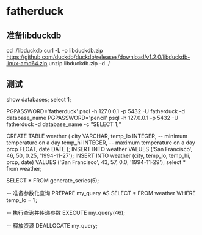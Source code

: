 # fatherduck

## 准备libduckdb
cd ./libduckdb
curl -L -o libduckdb.zip https://github.com/duckdb/duckdb/releases/download/v1.2.0/libduckdb-linux-amd64.zip
unzip libduckdb.zip -d ./


## 测试
show databases;
select 1;

PGPASSWORD='fatherduck' psql -h 127.0.0.1 -p 5432 -U fatherduck -d database_name
PGPASSWORD='pencil' psql -h 127.0.0.1 -p 5432 -U fatherduck -d database_name -c "SELECT 1;"


CREATE TABLE weather (
    city    VARCHAR,
    temp_lo INTEGER, -- minimum temperature on a day
    temp_hi INTEGER, -- maximum temperature on a day
    prcp    FLOAT,
    date    DATE
);
INSERT INTO weather
VALUES ('San Francisco', 46, 50, 0.25, '1994-11-27');
INSERT INTO weather (city, temp_lo, temp_hi, prcp, date)
VALUES ('San Francisco', 43, 57, 0.0, '1994-11-29');
select * from weather;

SELECT * FROM generate_series(5);

-- 准备参数化查询
PREPARE my_query AS SELECT * FROM weather WHERE temp_lo = ?;

-- 执行查询并传递参数
EXECUTE my_query(46);

-- 释放资源
DEALLOCATE my_query;
